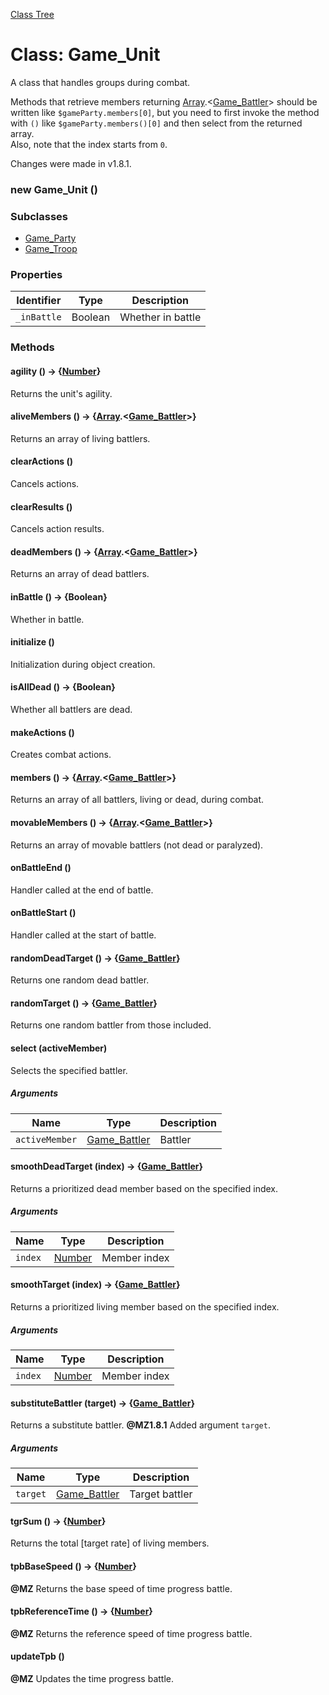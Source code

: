 [Class Tree](index.md)

# Class: Game_Unit

A class that handles groups during combat.

Methods that retrieve members returning [Array](Array.md).&lt;[Game_Battler](Game_Battler.md)&gt; should be written like `$gameParty.members[0]`, but you need to first invoke the method with `()` like `$gameParty.members()[0]` and then select from the returned array. <br />
Also, note that the index starts from `0`.

Changes were made in v1.8.1.

### new Game_Unit ()

### Subclasses

* [Game_Party](Game_Party.md)
* [Game_Troop](Game_Troop.md)


### Properties

| Identifier | Type | Description |
| --- | --- | --- |
| `_inBattle` | Boolean | Whether in battle |


### Methods

#### agility () → {[Number](Number.md)}
Returns the unit's agility.


#### aliveMembers () → {[Array](Array.md).&lt;[Game_Battler](Game_Battler.md)&gt;}
Returns an array of living battlers.


#### clearActions ()
Cancels actions.


#### clearResults ()
Cancels action results.


#### deadMembers () → {[Array](Array.md).&lt;[Game_Battler](Game_Battler.md)&gt;}
Returns an array of dead battlers.


#### inBattle () → {Boolean}
Whether in battle.


#### initialize ()
Initialization during object creation.


#### isAllDead () → {Boolean}
Whether all battlers are dead.


#### makeActions ()
Creates combat actions.


#### members () → {[Array](Array.md).&lt;[Game_Battler](Game_Battler.md)&gt;}
Returns an array of all battlers, living or dead, during combat.


#### movableMembers () → {[Array](Array.md).&lt;[Game_Battler](Game_Battler.md)&gt;}
Returns an array of movable battlers (not dead or paralyzed).


#### onBattleEnd ()
Handler called at the end of battle.


#### onBattleStart ()
Handler called at the start of battle.


#### randomDeadTarget () → {[Game_Battler](Game_Battler.md)}
Returns one random dead battler.


#### randomTarget () → {[Game_Battler](Game_Battler.md)}
Returns one random battler from those included.


#### select (activeMember)
Selects the specified battler.

##### Arguments

| Name | Type | Description |
| --- | --- | --- |
| `activeMember` | [Game_Battler](Game_Battler.md) | Battler |


#### smoothDeadTarget (index) → {[Game_Battler](Game_Battler.md)}
Returns a prioritized dead member based on the specified index.

##### Arguments

| Name | Type | Description |
| --- | --- | --- |
| `index` | [Number](Number.md) | Member index |


#### smoothTarget (index) → {[Game_Battler](Game_Battler.md)}
Returns a prioritized living member based on the specified index.

##### Arguments

| Name | Type | Description |
| --- | --- | --- |
| `index` | [Number](Number.md) | Member index |


#### substituteBattler (target) → {[Game_Battler](Game_Battler.md)}
Returns a substitute battler.
**@MZ1.8.1** Added argument `target`.

##### Arguments

| Name | Type | Description |
| --- | --- | --- |
| `target` | [Game_Battler](Game_Battler.md) | Target battler |


#### tgrSum () → {[Number](Number.md)}
Returns the total [target rate] of living members.


#### tpbBaseSpeed () → {[Number](Number.md)}
**@MZ** Returns the base speed of time progress battle.


#### tpbReferenceTime () → {[Number](Number.md)}
**@MZ** Returns the reference speed of time progress battle.


#### updateTpb ()
**@MZ** Updates the time progress battle.
